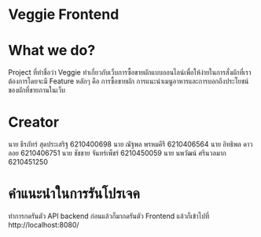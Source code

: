 # Veggie Frontend
# What we do?
Project ที่ทำชื่อว่า Veggie ทำเกี่ยวกับเว็บการซื้อขายผักแบบออนไลน์เพื่อให้ง่ายในการสั่งผักที่เราต้องการโดยจะมี Feature หลักๆ
คือ การซื้อขายผัก การแนะนำเมนูอาหารและการบอกถึงประโยชน์ของผักที่ขายภานในเว็บ
# Creator
นาย ธีรภัทร์ สุดประเสริฐ 6210400698
นาย ณัฐพล พรหมคีรี 6210406564
นาย อิทธิพล ดาวลอย 6210406751
นาย ชัชชาย จันทร์เพ็ชร์  6210450059
นาย นพวัฒน์ ศรีนวลมาก 6210451250
# คำแนะนำในการรันโปรเจค
ทำการกดรันตัว API backend ก่อนแล้วก็มากดรันตัว Frontend แล้วก็เข้าไปที่ http://localhost:8080/
